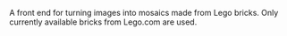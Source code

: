 A front end for turning images into mosaics made from Lego bricks. Only currently available bricks from Lego.com are used.